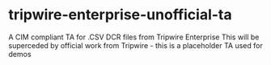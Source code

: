 # tripwire-enterprise-unofficial-ta
A CIM compliant TA for .CSV DCR files from Tripwire Enterprise
This will be superceded by official work from Tripwire - this is a placeholder TA used for demos
